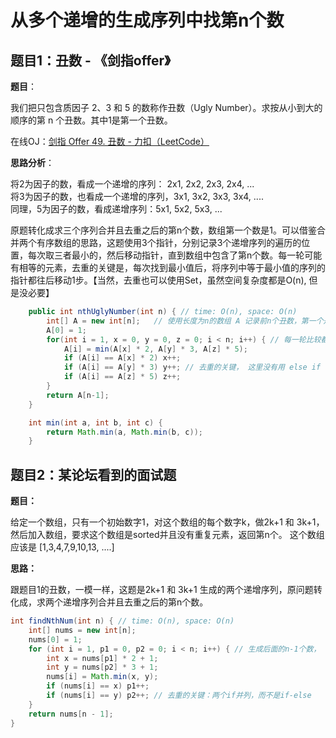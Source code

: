 # 从多个递增的生成序列中找第n个数


## 题目1：丑数 - 《剑指offer》

**题目**：

我们把只包含质因子 2、3 和 5 的数称作丑数（Ugly Number）。求按从小到大的顺序的第 n 个丑数。其中1是第一个丑数。

在线OJ：[剑指 Offer 49. 丑数 - 力扣（LeetCode）](https://leetcode.cn/problems/chou-shu-lcof/)

**思路分析**：

将2为因子的数，看成一个递增的序列： 2x1, 2x2, 2x3, 2x4, ...  
将3为因子的数，也看成一个递增的序列，3x1, 3x2, 3x3, 3x4, ....  
同理，5为因子的数，看成递增序列：5x1, 5x2, 5x3, ...  

原题转化成求三个序列合并且去重之后的第n个数，数组第一个数是1。可以借鉴合并两个有序数组的思路，这题使用3个指针，分别记录3个递增序列的遍历的位置，每次取三者最小的，然后移动指针，直到数组中包含了第n个数。每一轮可能有相等的元素，去重的关键是，每次找到最小值后，将序列中等于最小值的序列的指针都往后移动1步。【当然，去重也可以使用Set，虽然空间复杂度都是O(n), 但是没必要】

```java
    public int nthUglyNumber(int n) { // time: O(n), space: O(n)
        int[] A = new int[n];   // 使用长度为n的数组 A 记录前n个丑数，第一个是1
        A[0] = 1;
        for(int i = 1, x = 0, y = 0, z = 0; i < n; i++) { // 每一轮比较都可以确定一个丑数 A[i]
            A[i] = min(A[x] * 2, A[y] * 3, A[z] * 5);
            if (A[i] == A[x] * 2) x++;
            if (A[i] == A[y] * 3) y++; // 去重的关键， 这里没有用 else if
            if (A[i] == A[z] * 5) z++;
        }
        return A[n-1];
    }

    int min(int a, int b, int c) {
        return Math.min(a, Math.min(b, c));
    }
```


## 题目2：某论坛看到的面试题

**题目：**

给定一个数组，只有一个初始数字1，对这个数组的每个数字k，做2k+1 和 3k+1，然后加入数组，要求这个数组是sorted并且没有重复元素，返回第n个。 这个数组应该是 [1,3,4,7,9,10,13, ....]

**思路：**

跟题目1的丑数，一模一样，这题是2k+1 和 3k+1 生成的两个递增序列，原问题转化成，求两个递增序列合并且去重之后的第n个数。

```java
int findNthNum(int n) { // time: O(n), space: O(n)
    int[] nums = new int[n];
    nums[0] = 1;
    for (int i = 1, p1 = 0, p2 = 0; i < n; i++) { // 生成后面的n-1个数， nums[1]...nums[n-1]
        int x = nums[p1] * 2 + 1;
        int y = nums[p2] * 3 + 1;
        nums[i] = Math.min(x, y);
        if (nums[i] == x) p1++;
        if (nums[i] == y) p2++; // 去重的关键：两个if并列，而不是if-else
    }
    return nums[n - 1];
}
```
